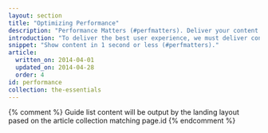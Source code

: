 ```yaml
---
layout: section
title: "Optimizing Performance"
description: "Performance Matters (#perfmatters). Deliver your content to users as quickly as possible. Once they're in your app, make page interaction and rendering as smooth as possible."
introduction: "To deliver the best user experience, we must deliver content as quickly as possible (<1 second), and ensure that our code is always able respond to user input within milliseconds (<16 milliseconds)."
snippet: "Show content in 1 second or less (#perfmatters)."
article:
  written_on: 2014-04-01
  updated_on: 2014-04-28
  order: 4
id: performance
collection: the-essentials
---
```


{% comment %}
Guide list content will be output by the landing layout pased on the article collection matching page.id
{% endcomment %}

